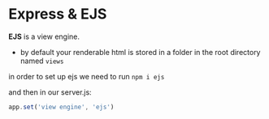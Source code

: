 # Express & EJS

**EJS** is a view engine.

- by default your renderable html is stored in a folder in the root directory named `views`

in order to set up ejs we need to run
`npm i ejs`


and then in our server.js:


```js
app.set('view engine', 'ejs')

```